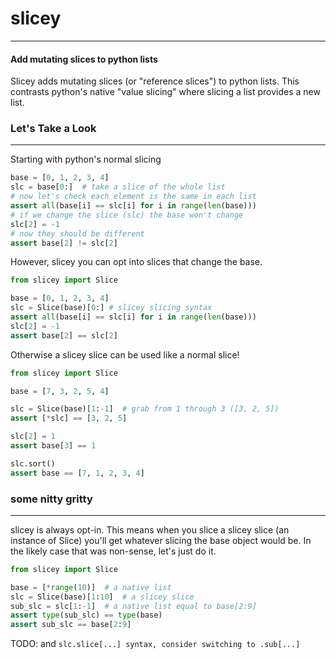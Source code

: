 # slicey

---

#### Add mutating slices to python lists

Slicey adds mutating slices (or "reference slices") to python lists. This contrasts python's native "value slicing" where slicing a list provides a new list.

### Let's Take a Look

---

Starting with python's normal slicing

```python
base = [0, 1, 2, 3, 4]
slc = base[0:]  # take a slice of the whole list
# now let's check each element is the same in each list
assert all(base[i] == slc[i] for i in range(len(base)))
# if we change the slice (slc) the base won't change
slc[2] = -1
# now they should be different
assert base[2] != slc[2]
```

However, slicey you can opt into slices that change the base.

```python
from slicey import Slice

base = [0, 1, 2, 3, 4]
slc = Slice(base)[0:] # slicey slicing syntax
assert all(base[i] == slc[i] for i in range(len(base)))
slc[2] = -1
assert base[2] == slc[2]
```

Otherwise a slicey slice can be used like a normal slice!

```python
from slicey import Slice

base = [7, 3, 2, 5, 4]

slc = Slice(base)[1:-1]  # grab from 1 through 3 ([3, 2, 5])
assert [*slc] == [3, 2, 5]

slc[2] = 1
assert base[3] == 1

slc.sort()
assert base == [7, 1, 2, 3, 4]

```

### some nitty gritty

---

slicey is always opt-in. This means when you slice a slicey slice (an instance of Slice) you'll get whatever slicing the base object would be. In the likely case that was non-sense, let's just do it.

```python
from slicey import Slice

base = [*range(10)]  # a native list
slc = Slice(base)[1:10]  # a slicey slice
sub_slc = slc[1:-1]  # a native list equal to base[2:9]
assert type(sub_slc) == type(base)
assert sub_slc == base[2:9]
```

TODO: and `slc.slice[...] syntax, consider switching to .sub[...]`
